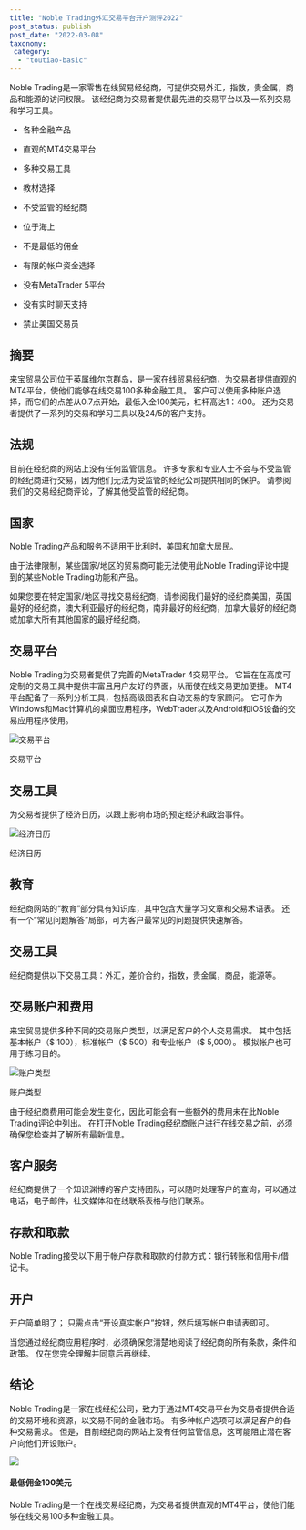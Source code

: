 ```yaml
---
title: "Noble Trading外汇交易平台开户测评2022"
post_status: publish
post_date: "2022-03-08"
taxonomy:
 category: 
  - "toutiao-basic"
---
```


Noble Trading是一家零售在线贸易经纪商，可提供交易外汇，指数，贵金属，商品和能源的访问权限。 该经纪商为交易者提供最先进的交易平台以及一系列交易和学习工具。

- 各种金融产品
    
- 直观的MT4交易平台
    
- 多种交易工具
    
- 教材选择
    
- 不受监管的经纪商
    
- 位于海上
    
- 不是最低的佣金
    
- 有限的帐户资金选择
    
- 没有MetaTrader 5平台
    
- 没有实时聊天支持
    
- 禁止美国交易员
    

## 摘要

来宝贸易公司位于英属维尔京群岛，是一家在线贸易经纪商，为交易者提供直观的MT4平台，使他们能够在线交易100多种金融工具。 客户可以使用多种账户选择，而它们的点差从0.7点开始，最低入金100美元，杠杆高达1：400。 还为交易者提供了一系列的交易和学习工具以及24/5的客户支持。

## 法规

目前在经纪商的网站上没有任何监管信息。 许多专家和专业人士不会与不受监管的经纪商进行交易，因为他们无法为受监管的经纪公司提供相同的保护。 请参阅我们的交易经纪商评论，了解其他受监管的经纪商。

## 国家

Noble Trading产品和服务不适用于比利时，美国和加拿大居民。

由于法律限制，某些国家/地区的贸易商可能无法使用此Noble Trading评论中提到的某些Noble Trading功能和产品。

如果您要在特定国家/地区寻找交易经纪商，请参阅我们最好的经纪商美国，英国最好的经纪商，澳大利亚最好的经纪商，南非最好的经纪商，加拿大最好的经纪商或加拿大所有其他国家的最好经纪商。

## 交易平台

Noble Trading为交易者提供了完善的MetaTrader 4交易平台。 它旨在在高度可定制的交易工具中提供丰富且用户友好的界面，从而使在线交易更加便捷。 MT4平台配备了一系列分析工具，包括高级图表和自动交易的专家顾问。 它可作为Windows和Mac计算机的桌面应用程序，WebTrader以及Android和iOS设备的交易应用程序使用。

![交易平台](https://cdn.fendou.la/funstoutiao/2020/11/Noble-Trading-Review-Trading-Platformq.png "交易平台")

交易平台

## 交易工具

为交易者提供了经济日历，以跟上影响市场的预定经济和政治事件。

![经济日历](https://cdn.fendou.la/funstoutiao/2020/11/Noble-Trading-Review-Econmic-Calendar-.jpg "经济日历")

经济日历

## 教育

经纪商网站的“教育”部分具有知识库，其中包含大量学习文章和交易术语表。 还有一个“常见问题解答”局部，可为客户最常见的问题提供快速解答。

## 交易工具

经纪商提供以下交易工具：外汇，差价合约，指数，贵金属，商品，能源等。

## 交易账户和费用

来宝贸易提供多种不同的交易账户类型，以满足客户的个人交易需求。 其中包括基本帐户（$ 100），标准帐户（$ 500）和专业帐户（$ 5,000）。 模拟帐户也可用于练习目的。

![账户类型](https://cdn.fendou.la/funstoutiao/2020/11/Noble-Trading-Review-Account-Types-681x1024.jpg "账户类型")

账户类型

由于经纪商费用可能会发生变化，因此可能会有一些额外的费用未在此Noble Trading评论中列出。 在打开Noble Trading经纪商账户进行在线交易之前，必须确保您检查并了解所有最新信息。

## 客户服务

经纪商提供了一个知识渊博的客户支持团队，可以随时处理客户的查询，可以通过电话，电子邮件，社交媒体和在线联系表格与他们联系。

## 存款和取款

Noble Trading接受以下用于帐户存款和取款的付款方式：银行转账和信用卡/借记卡。

## 开户

开户简单明了； 只需点击“开设真实帐户”按钮，然后填写帐户申请表即可。

当您通过经纪商应用程序时，必须确保您清楚地阅读了经纪商的所有条款，条件和政策。 仅在您完全理解并同意后再继续。

## 结论

Noble Trading是一家在线经纪公司，致力于通过MT4交易平台为交易者提供合适的交易环境和资源，以交易不同的金融市场。 有多种帐户选项可以满足客户的各种交易需求。 但是，目前经纪商的网站上没有任何监管信息，这可能阻止潜在客户向他们开设账户。

![](https://cdn.fendou.la/funstoutiao/2020/11/Noble-Trading-Logo.png)

#### 最低佣金100美元

Noble Trading是一个在线交易经纪商，为交易者提供直观的MT4平台，使他们能够在线交易100多种金融工具。
